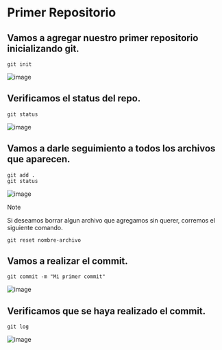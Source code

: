 # Primer Repositorio
## Vamos a agregar nuestro primer repositorio inicializando git.
```
git init
```
![image](https://github.com/user-attachments/assets/cac441ce-14e5-466f-830f-2699b80491a1)

## Verificamos el status del repo.
```
git status
```
![image](https://github.com/user-attachments/assets/3dada7ce-6371-41c4-98cc-69118038f15f)

## Vamos a darle seguimiento a todos los archivos que aparecen.
```
git add .
git status
```
![image](https://github.com/user-attachments/assets/1f76af9d-7d45-4eb9-92a2-30f1c5830316)

> [!NOTE]
> Si deseamos borrar algun archivo que agregamos sin querer, corremos el siguiente comando.
```
git reset nombre-archivo
```

## Vamos a realizar el commit.
```
git commit -m "Mi primer commit"
```
![image](https://github.com/user-attachments/assets/6eff69de-8812-41f6-8a65-48ba953fabbe)

## Verificamos que se haya realizado el commit.
```
git log
```
![image](https://github.com/user-attachments/assets/841cf26e-6953-4cc3-9a9e-79055f75b84c)
